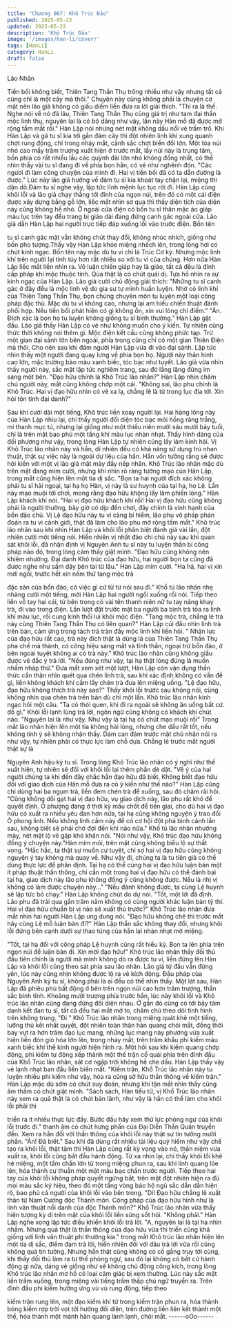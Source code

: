```yaml
---
title: "Chương 967: Khô Trúc Đảo"
published: 2025-05-22
updated: 2025-05-22
description: 'Khô Trúc Đảo'
image: '/images/han-li/cover/'
tags: [HanLi]
category: HanLi
draft: false
---
```


Lão Nhân

Tiền bối không biết, Thiên Tang Thần Thụ trông nhiều như vậy
nhưng tất cả cũng chỉ là một cây mà thôi." Chuyện này cũng
không phải là chuyện cơ mật nên lão giả không có giấu diếm liền
đưa ra lời giải thích.
"Thì ra là thế. Nghe nói về nó đã lâu, Thiên Tang Thần Thụ cũng
giá trị như tam đại thần mộc linh thụ, nguyên lai là có bộ dáng
như vậy, lần này Hàn mỗ đã được mở rộng tầm mắt rồi." Hàn Lập
nói nhưng nét mặt không dấu nổi vẻ trầm trồ.
Khi Hàn Lập và gã tu sĩ kia tới gần đám cây thì đột nhiên linh khí
xung quanh chợt rung động, chỉ trong nháy mắt, cảnh sắc chợt
biến đổi lớn.
Một tòa núi nhỏ cao mấy trăm trượng xuất hiện ở trước mắt, lấy
núi này là trung tâm, bốn phía có rất nhiều lầu các quỳnh đài lớn
nhỏ không đồng nhất, có thể nhìn thấy vài tu sĩ đang đi về phía
bọn hắn, có vẻ như nghênh đón.
"Các ngươi đi làm công chuyện của mình đi. Hai vị tiền bối đã có
ta dẫn đường là được." Lúc này lão giả hướng về đám tu sĩ kia
khoát tay chặn lại, miệng thì dặn dò.Đám tu sĩ nghe vậy, lập tức
lĩnh mệnh lục tục rời đi.
Hàn Lập cùng khôi lỗi và lão giả chạy thẳng tới đỉnh của ngọn núi,
trên đó có một cái điện được xây dựng bằng gỗ lớn, liếc mắt nhìn
sơ qua thì thấy diện tích của diện này cũng không hề nhỏ.
Ở ngoài cửa điện có bốn tu sĩ thân mặc áo giáp màu lục trên tay
đều trang bị giáo dài đang đứng canh gác ngoài cửa. Lão giả dẫn
Hàn Lập hai người trực tiếp đáp xuống lối vào trước điện. Bốn tên

tu sĩ canh gác mặt vẫn không chút thay đổi, không nhúc nhích,
giống như bốn pho tượng.Thấy vậy Hàn Lập khóe miệng nhếch
lên, trong lòng hơi có chút kinh ngạc.
Bốn tên này mặc dù tu vi chỉ là Trúc Cơ kỳ. Nhưng mộc linh khí
trên người lại tinh túy hơn rất nhiều so với tu vi của chúng. Hơn
nữa Hàn Lập liếc mắt liền nhìn ra. Vô luận chiến giáp hay là giáo,
tất cả đều là đỉnh cấp pháp khí mộc thuộc tính. Qủa thật là có
chút quái dị.
Tựa hồ nhìn ra sự kinh ngạc của Hàn Lập. Lão giả cười chủ động
giải thích:
"Những tu sĩ canh gác ở đây đều là mộc linh vệ do gia sư tự mình
huấn luyện. Nhờ có linh khí của Thiên Tang Thần Thụ, bọn chúng
chuyên môn tu luyện một loại công pháp đặc thù. Mặc dù tu vi
không cao, nhưng lại am hiểu chiến thuật đánh phối hợp. Nếu tiền
bối phát hiện có gì không ổn, xin vui lòng chỉ điểm."
"Ân. Đích xác là bọn họ tu luyện không giống tu sĩ bình thường."
Hàn Lập gật đầu.
Lão giả thấy Hàn Lập có vẻ như không muốn cho ý kiến. Tự nhiên
cũng thức thời không nói thêm gì.
Mộc điện kết cấu cũng không phức tạp. Trừ một gian đại sảnh lớn
bên ngoài, phía trong cũng chỉ có một gian Thiên Điện mà thôi.
Cho nên sau khi đám người Hàn Lập vừa đi vào đại sảnh. Lập tức
nhìn thấy một người đang quay lưng về phía bọn họ. Người này
thân hình cao lớn, mặc trường bào màu xanh biếc, tóc bạc như
tuyết.
Lão giả vừa nhìn thấy người này, sắc mặt lập tức nghiêm trang,
sau đó lẳng lặng đứng im sang một bên.
"Đạo hữu chính là Khô Trúc lão nhân?" Hàn Lập nhìn chăm chú
người này, mắt cũng không chớp một cái.
"Không sai, lão phu chính là Khô Trúc. Hai vị đạo hữu nhìn có vẻ
xa lạ, chẳng lẽ là từ trong lục địa tới. Xin hỏi tôn tính đại danh?"

Sau khi cười dài một tiếng, Khô trúc liền xoay người lại.
Hai hàng lông này của Hàn Lập nhíu lại, chỉ thấy người đối diện
tóc bạc môi hồng răng trắng, mi thanh mục tú, nhưng lại giống
như một thiếu niên mười sáu mười bảy tuổi, chỉ là trên mặt bao
phủ một tầng khí màu lục nhàn nhạt.
Thấy hình dáng của đối phương như vậy, trong lòng Hàn Lập tự
nhiên cũng lấy làm kinh hãi.
Vị Khô Trúc lão nhân này và hắn, dĩ nhiên đều có khả năng sử
dụng trú nhan thuật, thật sự việc này là ngoài dự liệu của hắn.
Hắn vốn tưởng rằng sẽ được hội kiến với một vị lão giả mặt mày
đầy nếp nhăn.
Khô Trúc lão nhân mặc dù trên mặt đang mỉm cười, nhưng khi
nhìn rõ ràng tướng mạo của Hàn Lập, trong mắt cũng hiện lên
một tia dị sắc.
"Bọn ta hai người đích xác không phải tu sĩ hải ngoại, tại hạ họ
Hàn, vị này là sư huynh của tại hạ, họ Lệ. Lần này mạo muội tới
chơi, mong rằng đạo hữu không lấy làm phiền lòng." Hàn Lập
khách khí nói.
"Hai vị đạo hữu khách khí rồi! Hai vị đạo hữu cũng không phải là
người thường, bây giờ có dịp đến chơi, đây chính là vinh hạnh
của bổn đảo chủ. Vị Lệ đạo hữu này tu vi càng bí hiểm, lão phu
vô pháp phán đoán ra tu vi cảnh giới, thật đã làm cho lão phu mở
rộng tầm mắt." Khô trúc lão nhân sau khi nhìn Hàn Lập và khôi lỗi
phân biệt đánh giá vài lần, đột nhiên cười một tiếng nói.
Hiển nhiên vị nhất đảo chi chủ này sau khi quan sát khôi lỗi, đã
nhận định vị Nguyên Anh tu sĩ này tu luyện thần bí công pháp nào
đó, trong lòng cảm thấy giật mình.
"Đạo hữu cũng không nên khiêm nhường. Đại danh Khô trúc của
đạo hữu, hai người bọn ta cũng đã được nghe như sấm dậy bên
tai từ lâu." Hàn Lập mỉm cười.
"Ha hả, hai vị xin mời ngồi, trước hết xin nếm thử tang mộc trà

đặc sản của bổn đảo, có việc gì cứ từ từ nói sau đi." Khổ tú lão
nhân nhẹ nhàng cười một tiếng, mời Hàn Lập hai người ngồi
xuống rồi nói.
Tiếp theo liền vỗ tay hai cái, từ bên trong có vài tên thanh niên nữ
tu tay nâng khay trà, đi vào trong điện. Lần lượt đặt trước mặt ba
người ba bình trà tỏa ra linh khí màu lục, rồi cung kính thối lui khỏi
mộc điện.
"Tang mộc trà, chẳng lẻ trà này cùng Thiên Tang Thần Thụ có liên
quan?" Hàn Lập cúi đầu nhìn linh trà trên bàn, cảm ứng trong tách
trà tràn đầy mộc linh khí liền hỏi.
" Nhãn lực của đạo hữu rất cao, trà này đích thật là dùng lá của
Thiên Tang Thần Thụ pha chế mà thành, có công hiệu sáng mắt
và tĩnh thần, ngoại trừ bổn đảo, ở bên ngoài tuyệt không ai có trà
này." Khô trúc lão nhân cũng không giấu được vẻ đắc ý trả lời.
"Nếu đúng như vậy, tại hạ thật lòng đúng là muốn nhấm nháp
thử." Đưa mắt xem xét một lượt, Hàn Lập còn vận dụng thần thức
cẩn thận nhìn quét qua chén linh trà, sau khi xác định không có
vấn đề gì, liền không khách khí cầm lấy chén trà đưa lên miệng
uống.
"Lệ đạo hữu, đạo hữu không thích trà này sao?"
Thấy khôi lỗi trước sau không nói, cũng không nhìn qua chén trà
trên bàn dù chỉ một lần. Khô trúc lão nhân kinh ngạc hỏi một câu.
"Ta có thói quen, khi đi ra ngoài sẽ không ăn uống bất cứ. đồ gì."
Khôi lỗi lạnh lùng trả lời, ngôn ngữ cũng không có khách khí chút
nào.
"Nguyên lai là như vậy. Như vậy là tại hạ có chút mạo muội rồi"
Trong mắt lão nhân hiện lên một tia không hài lòng, nhưng che
dấu rất tốt, nếu không tinh ý sẽ không nhận thấy.
Dám can đảm trước mặt chủ nhân nói ra như vậy, tự nhiên phải
có thực lực làm chỗ dựa. Chẳng lẻ trước mắt người thật sự là

Nguyên Anh hậu kỳ tu sĩ.
Trong lòng Khô Trúc lão nhân có ý nghĩ như thế xuất hiện, tự
nhiên sẽ đối với khôi lỗi lại thêm phần dè dặt.
"Về ý của hai người chúng ta khi đến đây chắc hẳn đạo hữu đã
biết. Không biết đạo hữu đối với giao dịch của Hàn mỗ đưa ra có
ý kiến như thế nào?" Hàn Lập cũng chỉ dùng hai ba ngụm trà, liền
đem chén trà để xuống, sau đó chậm rãi hỏi.
"Cũng không dối gạt hai vị đạo hữu, vụ giao dịch này, lão phu rất
khó để quyết định. Ô phượng đang ở thời kỳ mấu chốt để tiến
giai, cho dù hai vị đạo hữu có xuất ra nhiều yêu đan hơn nữa, tại
hạ cũng không nguyện ý trao đổi Ô phong linh. Nếu không linh
cầm này để có cơ hội đột phá bình cảnh lần sau, không biết sẽ
phải chờ đợi đến khi nào nữa." Khổ tú lão nhân nhướng mày, nét
mặt lộ vẻ gặp khó khăn nói.
"Nói như vậy, Khô trúc đạo hữu không đồng ý chuyện này."Hàn
mím môi, trên mặt cũng không biểu lộ sự thất vọng.
"Hắc hắc, ta thật sự muốn cự tuyệt, chỉ sợ hai vị đạo hữu cũng
không nguyện ý tay không mà quay về. Như vậy đi, chúng ta là tu
tiên giả có thể dùng thực lực để phân định. Tại hạ có thể cùng hai
vị đạo hữu luận bàn một ít pháp thuật thần thông, chỉ cần một
trong hai vị đạo hữu có thể đánh bại tại hạ, giao dịch này lão phu
không đồng ý cũng không được. Nếu là nhị vị không có làm được
chuyện này..."
"Nếu đánh không được, ta cùng Lệ huynh sẽ lập tức bỏ chạy."
Hàn Lập không chút do dự nói.
"Tốt, một lời đã định. Lão phu đã trải qua gần trăm năm không có
cùng người khác luận bàn tỷ thí. Hai vị đạo hữu chuẩn bị vị nào
sẽ xuất thủ trước?" Khô Trúc lão nhân đưa mắt nhìn hai người
Hàn Lập ung dung nói.
"Đạo hữu không chê thì trước mắt hãy cùng Lệ mỗ luận bàn đi?"
Hàn Lập thần sắc không thay đổi, nhưng khôi lỗi đứng bên cạnh
dưới sự thao túng của hắn lại nhàn nhạt mở miệng.

"Tốt, tại hạ đối với công pháp Lệ huynh cũng rất hiếu kỳ. Bọn ta
lên phía trên ngọn núi để luận bàn đi. Xin mời đạo hữu!" Khô trúc
lão nhân thấy đối thủ đầu tiên chính là người mà mình không dò
ra được tu vi, liền đứng lên.Hàn Lập và khôi lỗi cũng theo sát phía
sau lão nhân.
Lão giả từ đầu vẫn đứng yên, lúc này cũng nhịn không được lộ ra
vẻ kích động. Đấu pháp của Nguyên Anh kỳ tu sĩ, không phải là ai
đều có thể nhìn thấy.
Một lát sau, Hàn Lập đã phiêu phù bất động ở bên trên ngọn núi
cao hơn trăm trượng, thần sắc bình tĩnh. Khoảng mười trượng
phía trước hắn, lúc này khôi lỗi và Khô trúc lão nhân cũng đang
đứng đối diện nhau.
Ở gần đó cũng có tới bảy tám danh kết đan tu sĩ, tất cả đều hai
mắt mở to, chăm chú theo dõi tình hình trên không trung.
"Đi "
Khô Trúc lão nhân trong miệng quát khẽ một tiếng, lưỡng thủ kết
nhất quyết, đột nhiên toàn thân hàn quang chói mắt, đồng thời
bay vụt ra hơn trăm đạo lục mang, những lục mang này phương
vừa xuất hiện liền đón gió hóa lớn lên, trong nháy mắt, trên trăm
khẩu phi kiếm màu xanh biếc khí thế kinh người hiện hình ra.
Một hồi sau khi kiếm quang chớp động, phi kiếm tự động xếp
thành một thế trận cổ quái phía trên đỉnh đầu của Khổ Trúc lão
nhân, sát cơ ngập trời không hề che dấu.
Hàn Lập thấy vậy vẻ lạnh nhạt ban đầu liền biến mất.
"Kiếm trận, Khổ Trúc lão nhân này tu luyện nhiều phi kiếm như
vậy, hóa ra cũng sở hữu thần thông về kiếm trận." Hàn Lập mặc
dù sớm có chút suy đoán, nhưng khi tận mắt nhìn thấy cũng âm
thầm có chút giật mình.
"Sách sách, Hàn tiểu tử, vị Khổ Trúc lão nhân này xem ra quả thật
là có chút bản lãnh, như vậy là hẳn có thể làm cho khôi lỗi phải thi

triển ra ít nhiều thực lực đấy. Bước đầu hãy xem thử lực phòng
ngự của khôi lỗi trước đi." thanh âm có chút hưng phấn của Đại
Diễn Thần Quân truyền đến. Xem ra hắn đối với thần thông của
khôi lỗi này thật sự tin tưởng mười phần.
"Ân! Đã biết."
Sau khi đã dùng rất nhiều tài liệu quý hiếm như vậy chế tạo ra
khôi lỗi, thật tâm thì Hàn Lập cũng rất kỳ vọng vào nó, thần niệm
vừa xuất ra, khôi lỗi cũng bắt đầu hành động.
Từ xa nhìn lại, chỉ thấy khôi lổi khẽ hé miệng, một tấm chắn lớn từ
trong miệng phun ra, sau khi linh quang lóe lên, hóa thành cự
thuẫn một mặt màu bạc chắn trước người. Tiếp theo hai tay của
khôi lỗi không pháp quyết ngừng bắt, trên mặt đột nhiên hiện ra
đủ mọi màu sắc ký hiệu, theo đó một tầng vòng bảo hộ ngũ sắc
dần dần hiện rõ, bao phủ cả người của khôi lỗi vào bên trong.
"Di! Đạo hữu chẳng lẽ xuất thân từ Nam Cương độc Thánh môn.
Công pháp của đạo hữu hình như là linh văn thuật nổi danh của
độc Thánh môn?" Khổ Trúc lão nhân vừa thấy hiện tượng kỳ dị
trên mặt của khôi lỗi liền sửng sốt hỏi.
"Không phải." Hàn Lập nghe xong lập tức điều khiển khôi lỗi trả
lời.
"A, nguyên lai là tại hạ nhìn nhầm. Nhưng quả thật là thần thông
của đạo hữu vừa thi triển cũng khá giống với linh văn thuật phi
thường kia." trong mắt Khô trúc lão nhân hiện lên một tia dị sắc,
điềm đạm trả lời, hiển nhiên đối với dâu trả lời vừa rồi cũng không
quá tin tưởng.
Nhưng hắn thật cũng không có cố gắng truy tới cùng, khi thấy đối
thủ làm ra tư thế phòng ngự, sau đó lại không có bất cứ hành
động gì nữa, dáng vẻ giống như sẽ không chủ động công kích,
trong lòng Khô trúc lão nhân mơ hồ có loại cảm giác bị xem
thường. Lúc này sắc mặt liền trầm xuống, trong miệng vài tiếng
trầm thấp chú ngữ truyền ra.
Trên đỉnh đầu phi kiếm hưởng ứng vù vù rung động, tiếp theo

kiếm trận rung lên, một đạo kiếm khí từ trong kiếm trận phun ra,
hóa thành bóng kiếm rợp trời vọt tới hướng đối diện, trên đường
liền liên kết thành một thể, hóa thành một mảnh hàn quang lành
lạnh, chói mắt.
------oOo------
